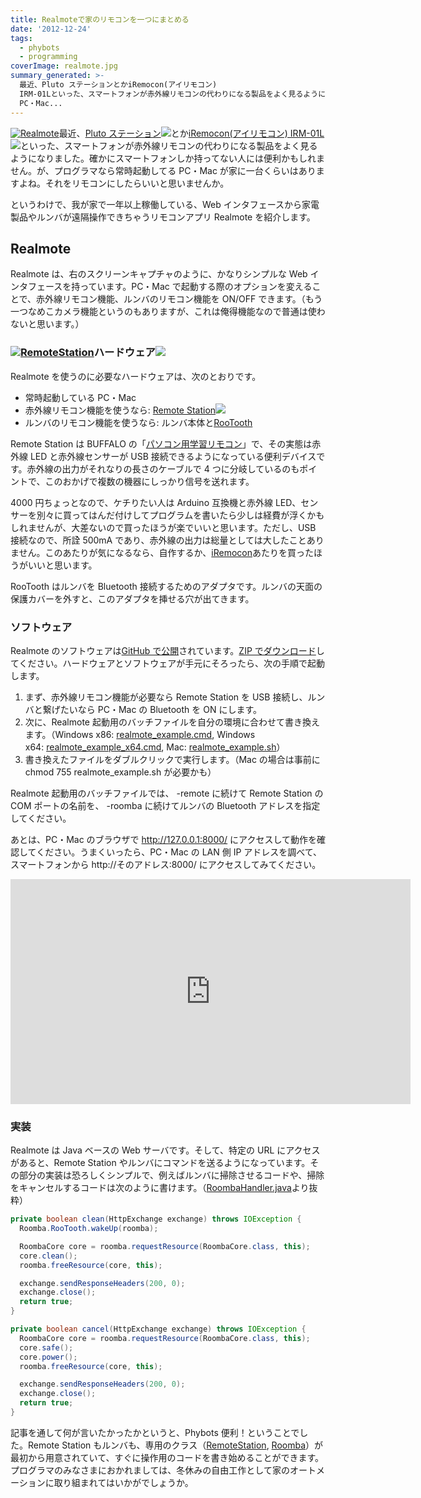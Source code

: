 ```yaml
---
title: Realmoteで家のリモコンを一つにまとめる
date: '2012-12-24'
tags:
  - phybots
  - programming
coverImage: realmote.jpg
summary_generated: >-
  最近、Pluto ステーションとかiRemocon(アイリモコン)
  IRM-01Lといった、スマートフォンが赤外線リモコンの代わりになる製品をよく見るようになりました。確かにスマートフォンしか持ってない人には便利かもしれません。が、プログラマなら常時起動してる
  PC・Mac...
---
```


[![](/images/realmote-138x300.jpg "Realmote")](/images/realmote.jpg)最近、[Pluto ステーション](http://www.amazon.co.jp/gp/product/B00A2H5HZY/ref=as_li_ss_tl?ie=UTF8&tag=dmjp07-22&linkCode=as2&camp=247&creative=7399&creativeASIN=B00A2H5HZY)![](http://www.assoc-amazon.jp/e/ir?t=dmjp07-22&l=as2&o=9&a=B00A2H5HZY)とか[iRemocon(アイリモコン) IRM-01L](http://www.amazon.co.jp/gp/product/B0053BXBVG/ref=as_li_ss_tl?ie=UTF8&tag=dmjp07-22&linkCode=as2&camp=247&creative=7399&creativeASIN=B0053BXBVG)![](http://www.assoc-amazon.jp/e/ir?t=dmjp07-22&l=as2&o=9&a=B0053BXBVG)といった、スマートフォンが赤外線リモコンの代わりになる製品をよく見るようになりました。確かにスマートフォンしか持ってない人には便利かもしれません。が、プログラマなら常時起動してる PC・Mac が家に一台くらいはありますよね。それをリモコンにしたらいいと思いませんか。

というわけで、我が家で一年以上稼働している、Web インタフェースから家電製品やルンバが遠隔操作できちゃうリモコンアプリ Realmote を紹介します。

## Realmote

Realmote は、右のスクリーンキャプチャのように、かなりシンプルな Web インタフェースを持っています。PC・Mac で起動する際のオプションを変えることで、赤外線リモコン機能、ルンバのリモコン機能を ON/OFF できます。（もう一つなめこカメラ機能というのもありますが、これは俺得機能なので普通は使わないと思います。）

### [![](/images/41D58M0CK9L._SL110_.jpg "RemoteStation")](http://www.amazon.co.jp/gp/product/B000I0RDJI/ref=as_li_ss_il?ie=UTF8&tag=dmjp07-22&linkCode=as2&camp=247&creative=7399&creativeASIN=B000I0RDJI)ハードウェア![](http://www.assoc-amazon.jp/e/ir?t=dmjp07-22&l=as2&o=9&a=B000I0RDJI)

Realmote を使うのに必要なハードウェアは、次のとおりです。

- 常時起動している PC・Mac
- 赤外線リモコン機能を使うなら: [Remote Station](http://www.amazon.co.jp/gp/product/B000I0RDJI/ref=as_li_ss_tl?ie=UTF8&tag=dmjp07-22&linkCode=as2&camp=247&creative=7399&creativeASIN=B000I0RDJI)![](http://www.assoc-amazon.jp/e/ir?t=dmjp07-22&l=as2&o=9&a=B000I0RDJI)
- ルンバのリモコン機能を使うなら: ルンバ本体と[RooTooth](https://www.sparkfun.com/products/684)

Remote Station は BUFFALO の「[パソコン用学習リモコン](http://buffalo.jp/products/catalog/item/p/pc-op-rs1/)」で、その実態は赤外線 LED と赤外線センサーが USB 接続できるようになっている便利デバイスです。赤外線の出力がそれなりの長さのケーブルで 4 つに分岐しているのもポイントで、このおかげで複数の機器にしっかり信号を送れます。

4000 円ちょっとなので、ケチりたい人は Arduino 互換機と赤外線 LED、センサーを別々に買ってはんだ付けしてプログラムを書いたら少しは経費が浮くかもしれませんが、大差ないので買ったほうが楽でいいと思います。ただし、USB 接続なので、所詮 500mA であり、赤外線の出力は総量としては大したことありません。このあたりが気になるなら、自作するか、[iRemocon](http://www.amazon.co.jp/gp/product/B0053BXBVG/ref=as_li_ss_tl?ie=UTF8&tag=dmjp07-22&linkCode=as2&camp=247&creative=7399&creativeASIN=B0053BXBVG)あたりを買ったほうがいいと思います。

RooTooth はルンバを Bluetooth 接続するためのアダプタです。ルンバの天面の保護カバーを外すと、このアダプタを挿せる穴が出てきます。

### ソフトウェア

Realmote のソフトウェアは[GitHub で公開](https://github.com/arcatdmz/realmote/)されています。[ZIP でダウンロード](https://github.com/arcatdmz/realmote/archive/master.zip)してください。ハードウェアとソフトウェアが手元にそろったら、次の手順で起動します。

1. まず、赤外線リモコン機能が必要なら Remote Station を USB 接続し、ルンバと繋げたいなら PC・Mac の Bluetooth を ON にします。
2. 次に、Realmote 起動用のバッチファイルを自分の環境に合わせて書き換えます。（Windows x86: [realmote_example.cmd](https://github.com/arcatdmz/realmote/blob/master/realmote_example.cmd), Windows x64: [realmote_example_x64.cmd](https://github.com/arcatdmz/realmote/blob/master/realmote_example_x64.cmd), Mac: [realmote_example.sh](https://github.com/arcatdmz/realmote/blob/master/realmote_example.sh)）
3. 書き換えたファイルをダブルクリックで実行します。（Mac の場合は事前に chmod 755 realmote_example.sh が必要かも）

Realmote 起動用のバッチファイルでは、 -remote に続けて Remote Station の COM ポートの名前を、 -roomba に続けてルンバの Bluetooth アドレスを指定してください。

あとは、PC・Mac のブラウザで http://127.0.0.1:8000/ にアクセスして動作を確認してください。うまくいったら、PC・Mac の LAN 側 IP アドレスを調べて、スマートフォンから http://そのアドレス:8000/ にアクセスしてみてください。

<iframe src="http://www.youtube.com/embed/bhbW39zoxyg" frameborder="0" width="640" height="360"></iframe>

### 実装

Realmote は Java ベースの Web サーバです。そして、特定の URL にアクセスがあると、Remote Station やルンバにコマンドを送るようになっています。その部分の実装は恐ろしくシンプルで、例えばルンバに掃除させるコードや、掃除をキャンセルするコードは次のように書けます。（[RoombaHandler.java](https://github.com/arcatdmz/realmote/blob/master/src/jp/digitalmuseum/rm/handler/RoombaHandler.java)より抜粋）

```java
private boolean clean(HttpExchange exchange) throws IOException {
  Roomba.RooTooth.wakeUp(roomba);

  RoombaCore core = roomba.requestResource(RoombaCore.class, this);
  core.clean();
  roomba.freeResource(core, this);

  exchange.sendResponseHeaders(200, 0);
  exchange.close();
  return true;
}

private boolean cancel(HttpExchange exchange) throws IOException {
  RoombaCore core = roomba.requestResource(RoombaCore.class, this);
  core.safe();
  core.power();
  roomba.freeResource(core, this);

  exchange.sendResponseHeaders(200, 0);
  exchange.close();
  return true;
}
```

記事を通して何が言いたかったかというと、Phybots 便利！ということでした。Remote Station もルンバも、専用のクラス（[RemoteStation](https://github.com/arcatdmz/phybots/blob/master/phybots/src/com/phybots/entity/RemoteStation.java), [Roomba](https://github.com/arcatdmz/phybots/blob/master/phybots/src/com/phybots/entity/Roomba.java)）が最初から用意されていて、すぐに操作用のコードを書き始めることができます。プログラマのみなさまにおかれましては、冬休みの自由工作として家のオートメーションに取り組まれてはいかがでしょうか。
